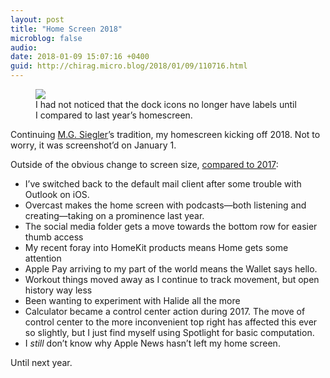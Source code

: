 ```yaml
---
layout: post
title: "Home Screen 2018"
microblog: false
audio: 
date: 2018-01-09 15:07:16 +0400
guid: http://chirag.micro.blog/2018/01/09/110716.html
---
```

<figure class="wp-caption">

<img src="https://cdtestweb.files.wordpress.com/2018/01/1a4ec-1fpixc7qm3isuk75dqp7rva2x.png">

<figcaption class="wp-caption-text">I had not noticed that the dock icons no longer have labels until I compared to last year’s homescreen.</figcaption></figure><p>Continuing <a href="https://medium.com/u/5c6977d2a94f" target="_blank">M.G. Siegler</a>’s tradition, my homescreen kicking off 2018. Not to worry, it was screenshot’d on January 1.</p>
<p>Outside of the obvious change to screen size, <a href="https://blog.chirag.biz/home-screen-2017-971367b89fff" target="_blank">compared to 2017</a>:</p>
<ul>
<li>I’ve switched back to the default mail client after some trouble with Outlook on iOS.</li>
<li>Overcast makes the home screen with podcasts—both listening and creating—taking on a prominence last year.</li>
<li>The social media folder gets a move towards the bottom row for easier thumb access</li>
<li>My recent foray into HomeKit products means Home gets some attention</li>
<li>Apple Pay arriving to my part of the world means the Wallet says hello.</li>
<li>Workout things moved away as I continue to track movement, but open history way less</li>
<li>Been wanting to experiment with Halide all the more</li>
<li>Calculator became a control center action during 2017. The move of control center to the more inconvenient top right has affected this ever so slightly, but I just find myself using Spotlight for basic computation.</li>
<li>I <em>still</em> don’t know why Apple News hasn’t left my home screen.</li>
</ul>
<p>Until next year.</p>
